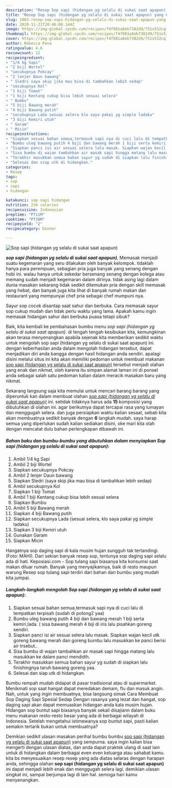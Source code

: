 ```yaml
---
description: "Resep Sop sapi (hidangan yg selalu di sukai saat apapun) yang Lezat"
title: "Resep Sop sapi (hidangan yg selalu di sukai saat apapun) yang Lezat"
slug: 1803-resep-sop-sapi-hidangan-yg-selalu-di-sukai-saat-apapun-yang-lezat
date: 2020-11-21T20:46:08.144Z
image: https://img-global.cpcdn.com/recipes/f4f081a8eb7382d9/751x532cq70/sop-sapi-hidangan-yg-selalu-di-sukai-saat-apapun-foto-resep-utama.jpg
thumbnail: https://img-global.cpcdn.com/recipes/f4f081a8eb7382d9/751x532cq70/sop-sapi-hidangan-yg-selalu-di-sukai-saat-apapun-foto-resep-utama.jpg
cover: https://img-global.cpcdn.com/recipes/f4f081a8eb7382d9/751x532cq70/sop-sapi-hidangan-yg-selalu-di-sukai-saat-apapun-foto-resep-utama.jpg
author: Rebecca Pena
ratingvalue: 4.6
reviewcount: 12
recipeingredient:
- "1/4 kg Sapi"
- "2 biji Wortel"
- "secukupnya Pokcay"
- "2 lenjer Daun bawang"
- " Sledri saya skip jika mau bisa di tambahkan lebih sedap"
- "secukupnya Kol"
- "1 biji Tomat"
- "1 biji Kentang cukup bisa lebih sesuai selera"
- " Bumbu"
- "5 biji Bawang merah"
- "4 biji Bawang putih"
- "secukupnya Lada sesuai selera klo saya pakai yg simple ladaku"
- "3 biji Kemiri utuh"
- " Garam"
- " Micin"
recipeinstructions:
- "Siapkan sesuai bahan semua,termasuk sapi nya di cuci lalu di tempatkan terpisah (sudah di potong2 yaa)"
- "Bumbu uleg bawang putih 4 biji dan bawang merah 1 biji serta kemiri,lada. ( sisa bawang merah 4 biji di iris lalu pisahkan goreng sendiri."
- "Siapkan panci isi air sesuai selera lalu masak. Siapkan wajan kecil utk goreng bawang merah dan goreng bumbu lalu masukkan ke panci berisi air trsebut.."
- "Sisa bumbu di wajan tambahkan air masak sapi hingga matang lalu masukkan ke dalam panci mendidih."
- "Terakhir masukkan semua bahan sayur yg sudah di siapkan lalu finishingnya taruh bawang goreng yaa."
- "Selesai dan siap utk di hidangkan."
categories:
- Resep
tags:
- sop
- sapi
- hidangan

katakunci: sop sapi hidangan 
nutrition: 234 calories
recipecuisine: Indonesian
preptime: "PT11M"
cooktime: "PT38M"
recipeyield: "2"
recipecategory: Dinner

---
```



![Sop sapi (hidangan yg selalu di sukai saat apapun)](https://img-global.cpcdn.com/recipes/f4f081a8eb7382d9/751x532cq70/sop-sapi-hidangan-yg-selalu-di-sukai-saat-apapun-foto-resep-utama.jpg)

<b><i>sop sapi (hidangan yg selalu di sukai saat apapun)</i></b>, Memasak menjadi suatu kegemaran yang seru dilakukan oleh banyak kelompok. tidaklah hanya para perempuan, sebagian pria juga banyak yang senang dengan hobi ini. walau hanya untuk sekedar bersenang senang dengan kolega atau memang sudah menjadi kegemaran dalam dirinya. tidak asing lagi dalam dunia masakan sekarang tidak sedikit ditemukan pria dengan skill memasak yang hebat, dan banyak juga kita lihat di banyak rumah makan dan restaurant yang mempunyai chef pria sebagai chef mumpuni nya.

Sayur sop cocok disantap saat sahur dan berbuka. Cara memasak sayur sop cukup mudah dan tidak perlu waktu yang lama. Apakah kamu ingin memasak hidangan sahur dan berbuka puasa tetapi sibuk?

Baik, kita kembali ke pembahasan bumbu menu <i>sop sapi (hidangan yg selalu di sukai saat apapun)</i>. di tengah tengah kesibukan kita, kemungkinan akan terasa menyenangkan apabila sejenak kita memberikan sedikit waktu untuk mengolah sop sapi (hidangan yg selalu di sukai saat apapun) ini. dengan keberhasilan anda dalam mengolah hidangan tersebut, dapat menjadikan diri anda bangga dengan hasil hidangan anda sendiri. apalagi disini melalui situs ini kita akan memiliki pedoman untuk membuat makanan <u>sop sapi (hidangan yg selalu di sukai saat apapun)</u> tersebut menjadi olahan yang enak dan nikmat, oleh karena itu simpan alamat laman ini di ponsel anda sebagai salah satu pedoman kalian dalam meracik masakan baru yang nikmat.


Sekarang langsung saja kita memulai untuk mencari barang barang yang diperuntuk kan dalam membuat olahan <u><i>sop sapi (hidangan yg selalu di sukai saat apapun)</i></u> ini. setidak tidaknya harus ada <b>15</b> komposisi yang dibutuhkan di olahan ini. agar berikutnya dapat tercapai rasa yang lumayan dan menggugah selera. dan juga persiapkan waktu kalian sesaat, sebab kita akan membuatnya sedikit banyak dengan <b>6</b> langkah mudah. saya harap semua yang diperlukan sudah kalian sediakan disini, oke mari kita olah dengan mencatat dulu bahan perlengkapan dibawah ini.

<!--inarticleads1-->

##### Bahan baku dan bumbu-bumbu yang dibutuhkan dalam menyiapkan Sop sapi (hidangan yg selalu di sukai saat apapun):

1. Ambil 1/4 kg Sapi
1. Ambil 2 biji Wortel
1. Siapkan secukupnya Pokcay
1. Ambil 2 lenjer Daun bawang
1. Siapkan  Sledri (saya skip jika mau bisa di tambahkan lebih sedap)
1. Ambil secukupnya Kol
1. Siapkan 1 biji Tomat
1. Ambil 1 biji Kentang cukup bisa lebih sesuai selera
1. Siapkan  Bumbu
1. Ambil 5 biji Bawang merah
1. Siapkan 4 biji Bawang putih
1. Siapkan secukupnya Lada (sesuai selera, klo saya pakai yg simple ladaku)
1. Siapkan 3 biji Kemiri utuh
1. Gunakan  Garam
1. Siapkan  Micin


Hangatnya sop daging sapi di kala musim hujan sungguh tak tertandingi. (Foto: MAHI). Dari sekian banyak resep sup, tentunya sop daging sapi selalu ada di hati. Keposiasi.com - Sop tulang sapi biasanya kita konsumsi saat makan diluar rumah. Banyak yang menyajikannya, baik di resto maupun warung Resep sop tulang sapi terdiri dari bahan dan bumbu yang mudah kita jumpai. 

<!--inarticleads2-->

##### Langkah-langkah mengolah Sop sapi (hidangan yg selalu di sukai saat apapun):

1. Siapkan sesuai bahan semua,termasuk sapi nya di cuci lalu di tempatkan terpisah (sudah di potong2 yaa)
1. Bumbu uleg bawang putih 4 biji dan bawang merah 1 biji serta kemiri,lada. ( sisa bawang merah 4 biji di iris lalu pisahkan goreng sendiri.
1. Siapkan panci isi air sesuai selera lalu masak. Siapkan wajan kecil utk goreng bawang merah dan goreng bumbu lalu masukkan ke panci berisi air trsebut..
1. Sisa bumbu di wajan tambahkan air masak sapi hingga matang lalu masukkan ke dalam panci mendidih.
1. Terakhir masukkan semua bahan sayur yg sudah di siapkan lalu finishingnya taruh bawang goreng yaa.
1. Selesai dan siap utk di hidangkan.


Bumbu rempah mudah didapat di pasar tradisional atau di supermarket. Menikmati sop saat hangat dapat meredakan demam, flu dan masuk angin. Nah, untuk yang ingin membuatnya, bisa langsung simak Cara Membuat Sop Daging Sapi Spesial Sedap Dengan rasanya yang lezat dan hangat, sop daging sapi akan dapat memuaskan hidangan anda kala musim hujan. Hidangan sop buntut sapi biasanya banyak sekali disajiann dalam buku menu makanan resto-resto besar yang ada di berbagai wilayah di Indonesia. Setelah mengetahui istimewanya sop buntut sapi, pasti kalian semakin tertarik bukan untuk membuatnya? 

Demikian sedikit ulasan masakan perihal bumbu bumbu <u>sop sapi (hidangan yg selalu di sukai saat apapun)</u> yang sempurna. saya ingin kalian bisa mengerti dengan ulasan diatas, dan anda dapat praktek ulang di saat lain untuk di hidangkan dalam berbagai even even keluarga atau sahabat kamu. kita bs menyesuaikan resep resep yang ada diatas selaras dengan harapan anda, sehingga olahan <b>sop sapi (hidangan yg selalu di sukai saat apapun)</b> ini dapat menjadi lebih enak dan menggugah selera lagi. demikian ulasan singkat ini, sampai berjumpa lagi di lain hal. semoga hari kamu menyenangkan.
